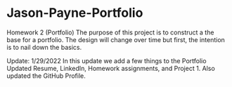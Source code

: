# Jason-Payne-Portfolio
 Homework 2 (Portfolio)
The purpose of this project is to construct a the base for a portfolio. 
The design will change over time but first, the intention is to nail down the basics. 

Update: 1/29/2022
In this update we add a few things to the Portfolio
Updated Resume, LinkedIn, Homework assignments, and Project 1. 
Also updated the GitHub Profile.